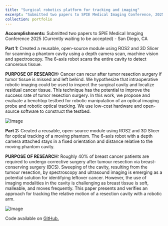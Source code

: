 ```yaml
---
title: "Surgical robotics platform for tracking and imaging"
excerpt: "Submitted two papers to SPIE Medical Imaging Conference, 2025. <br/><img src='/ColemanFarvolden.github.io/images/Scan.png'>"
collection: portfolio
---
```


**Accomplishments:** Submitted two papers to SPIE Medical Imaging Conference 2025 (Currently waiting to be accepted) - San Diego, CA

**Part 1:**
Created a reusable, open-source module using ROS2 and 3D Slicer for scanning a phantom cavity using a depth camera scan, machine vision and spectroscopy. The 6-axis robot scans the entire cavity to detect cancerous tissue. 

**PURPOSE OF RESEARCH:**
Cancer can recur after tumor resection surgery if tumor tissue is missed and left behind. We hypothesize that intraoperative robotic imaging could be used to inspect the surgical cavity and localize residual cancer tissue. This technique has the potential to improve the success rate of tumor resection surgery. In this work, we propose and evaluate a benchtop testbed for robotic manipulation of an optical imaging probe and robotic optical tracking. We use low-cost hardware and open-source software to construct the testbed.

![Image](https://colemanfarv.github.io/ColemanFarvolden.github.io/images/Scan.png)

**Part 2:**
Created a reusable, open-source module using ROS2 and 3D Slicer for optical tracking of a moving phantom. The 6-axis robot with a depth camera attached stays in a fixed orientation and distance relative to the moving phantom cavity.

**PURPOSE OF RESEARCH:**
Roughly 40% of breast cancer patients are required to undergo corrective surgery after tumour resection via breast-conserving surgery (BCS). Sweeping of the cavity, resulting from the tumour resection, by spectroscopy and ultrasound imaging is emerging as a potential solution for identifying leftover cancer. However, the use of imaging modalities in the cavity is challenging as breast tissue is soft, malleable, and moves frequently. This paper presents and verifies an approach for tracking the relative motion of a resection cavity with a robotic arm.

![Image](https://colemanfarv.github.io/ColemanFarvolden.github.io/images/Track.png)

Code available on [GitHub.](https://github.com/ColemanFarv/ros2_ws)


